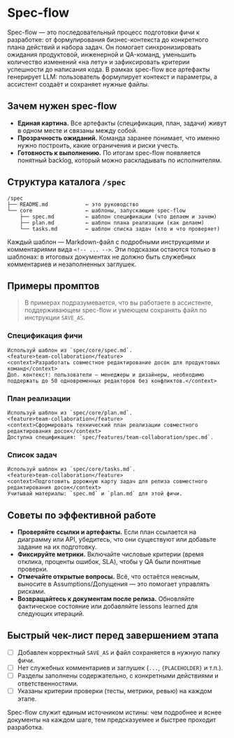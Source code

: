 # Spec-flow

Spec-flow — это последовательный процесс подготовки фичи к разработке: от формулирования бизнес-контекста до конкретного плана действий и набора задач. Он помогает синхронизировать ожидания продуктовой, инженерной и QA-команд, уменьшить количество изменений «на лету» и зафиксировать критерии успешности до написания кода. В рамках spec-flow все артефакты генерирует LLM: пользователь формулирует контекст и параметры, а ассистент создаёт и сохраняет нужные файлы.

## Зачем нужен spec-flow
- **Единая картина.** Все артефакты (спецификация, план, задачи) живут в одном месте и связаны между собой.
- **Прозрачность ожиданий.** Команда заранее понимает, что именно нужно построить, какие ограничения и риски учесть.
- **Готовность к выполнению.** По итогам spec-flow появляется понятный backlog, который можно раскладывать по исполнителям.

## Структура каталога `/spec`
```
/spec
├── README.md            ← это руководство
└── core                 ← шаблоны, запускающие spec-flow
    ├── spec.md          ← шаблон спецификации (что делаем и зачем)
    ├── plan.md          ← шаблон плана реализации (как делаем)
    └── tasks.md         ← шаблон списка задач (кто и что проверяет)
```
Каждый шаблон — Markdown-файл с подробными инструкциями и комментариями вида `<!-- ... -->`. Эти подсказки остаются только в шаблонах: в итоговых документах не должно быть служебных комментариев и незаполненных заглушек.

## Примеры промптов
> В примерах подразумевается, что вы работаете в ассистенте, поддерживающем spec-flow и умеющем сохранять файл по инструкции `SAVE_AS`.

### Спецификация фичи
```
Используй шаблон из `spec/core/spec.md`.
<feature>team-collaboration</feature>
<context>Разработать совместное редактирование досок для продуктовых команд</context>
Доп. контекст: пользователи — менеджеры и дизайнеры, необходимо поддержать до 50 одновременных редакторов без конфликтов.</context>
```

### План реализации
```
Используй шаблон из `spec/core/plan.md`.
<feature>team-collaboration</feature>
<context>Сформировать технический план реализации совместного редактирования досок</context>
Доступна спецификация: `spec/features/team-collaboration/spec.md`.
```

### Список задач
```
Используй шаблон из `spec/core/tasks.md`.
<feature>team-collaboration</feature>
<context>Подготовить дорожную карту задач для релиза совместного редактирования досок</context>
Учитывай материалы: `spec.md` и `plan.md` для этой фичи.
```

## Советы по эффективной работе
- **Проверяйте ссылки и артефакты.** Если план ссылается на диаграмму или API, убедитесь, что они существуют или добавьте задание на их подготовку.
- **Фиксируйте метрики.** Включайте числовые критерии (время отклика, проценты ошибок, SLA), чтобы у QA были понятные проверки.
- **Отмечайте открытые вопросы.** Всё, что остаётся неясным, выносите в Assumptions/Допущения — это помогает управлять рисками.
- **Возвращайтесь к документам после релиза.** Обновляйте фактическое состояние или добавляйте lessons learned для следующих итераций.

## Быстрый чек-лист перед завершением этапа
- [ ] Добавлен корректный `SAVE_AS` и файл сохраняется в нужную папку фичи.
- [ ] Нет служебных комментариев и заглушек (`...`, `{PLACEHOLDER}` и т.п.).
- [ ] Разделы заполнены содержательно, с конкретными действиями и ответственностями.
- [ ] Указаны критерии проверки (тесты, метрики, ревью) на каждом этапе.

Spec-flow служит единым источником истины: чем подробнее и яснее документы на каждом шаге, тем предсказуемее и быстрее проходит разработка.
